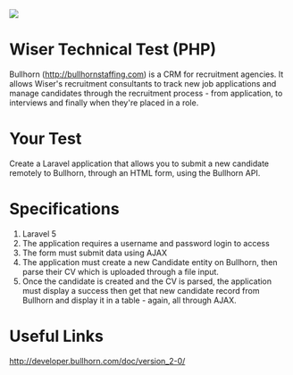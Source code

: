 <img src="http://s13.postimg.org/8fylyn7mv/test_test.png" />

# Wiser Technical Test (PHP)

Bullhorn (http://bullhornstaffing.com) is a CRM for recruitment agencies. It allows Wiser's recruitment consultants to track new job applications and manage candidates through the recruitment process - from application, to interviews and finally when they're placed in a role.

# Your Test

Create a Laravel application that allows you to submit a new candidate remotely to Bullhorn, through an HTML form, using the Bullhorn API.

# Specifications

1. Laravel 5
2. The application requires a username and password login to access
3. The form must submit data using AJAX
4. The application must create a new Candidate entity on Bullhorn, then parse their CV which is uploaded through a file input.
5. Once the candidate is created and the CV is parsed, the application must display a success then get that new candidate record from Bullhorn and display it in a table - again, all through AJAX.

# Useful Links

http://developer.bullhorn.com/doc/version_2-0/
